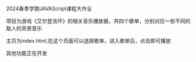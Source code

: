 2024春季学期JAVAScript课程大作业

项目为游戏《艾尔登法环》的相关音乐播放器，共四个歌单，分别对应一些不同的敌人的背景音乐

主页为index.html,在这个页面可以选择歌单，进入歌单后，点击即可播放

其他功能正在开发
